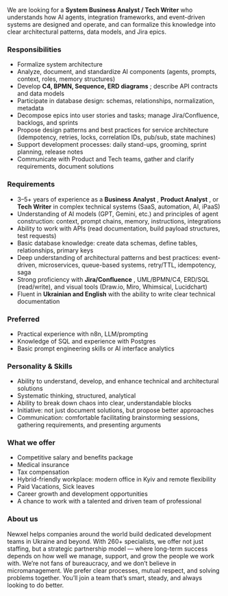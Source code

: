 We are looking for a **System Business Analyst / Tech Writer** who understands
how AI agents, integration frameworks, and event-driven systems are designed
and operate, and can formalize this knowledge into clear architectural
patterns, data models, and Jira epics.

### Responsibilities

  * Formalize system architecture
  * Analyze, document, and standardize AI components (agents, prompts, context, roles, memory structures)
  * Develop **C4, BPMN, Sequence, ERD diagrams** ; describe API contracts and data models
  * Participate in database design: schemas, relationships, normalization, metadata
  * Decompose epics into user stories and tasks; manage Jira/Confluence, backlogs, and sprints
  * Propose design patterns and best practices for service architecture (idempotency, retries, locks, correlation IDs, pub/sub, state machines)
  * Support development processes: daily stand-ups, grooming, sprint planning, release notes
  * Communicate with Product and Tech teams, gather and clarify requirements, document solutions

### Requirements

  * 3–5+ years of experience as a **Business** **Analyst** , **Product Analyst** , or **Tech Writer** in complex technical systems (SaaS, automation, AI, iPaaS)
  * Understanding of AI models (GPT, Gemini, etc.) and principles of agent construction: context, prompt chains, memory, instructions, integrations
  * Ability to work with APIs (read documentation, build payload structures, test requests)
  * Basic database knowledge: create data schemas, define tables, relationships, primary keys
  * Deep understanding of architectural patterns and best practices: event-driven, microservices, queue-based systems, retry/TTL, idempotency, saga
  * Strong proficiency with **Jira/Confluence** , UML/BPMN/C4, ERD/SQL (read/write), and visual tools (Draw.io, Miro, Whimsical, Lucidchart)
  * Fluent in **Ukrainian and English** with the ability to write clear technical documentation

### Preferred

  * Practical experience with n8n, LLM/prompting
  * Knowledge of SQL and experience with Postgres
  * Basic prompt engineering skills or AI interface analytics

### Personality & Skills

  * Ability to understand, develop, and enhance technical and architectural solutions
  * Systematic thinking, structured, analytical
  * Ability to break down chaos into clear, understandable blocks
  * Initiative: not just document solutions, but propose better approaches
  * Communication: comfortable facilitating brainstorming sessions, gathering requirements, and presenting arguments

### What we offer

  * Competitive salary and benefits package
  * Medical insurance
  * Tax compensation
  * Hybrid-friendly workplace: modern office in Kyiv and remote flexibility
  * Paid Vacations, Sick leaves
  * Career growth and development opportunities
  * A chance to work with a talented and driven team of professional

### About us

Newxel helps companies around the world build dedicated development teams in
Ukraine and beyond. With 260+ specialists, we offer not just staffing, but a
strategic partnership model — where long-term success depends on how well we
manage, support, and grow the people we work with. We’re not fans of
bureaucracy, and we don’t believe in micromanagement. We prefer clear
processes, mutual respect, and solving problems together. You’ll join a team
that’s smart, steady, and always looking to do better.